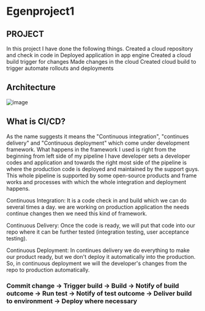 # Egenproject1

## PROJECT

In this project I have done the following things.
Created a cloud repository and check in code in
Deployed application in app engine 
Created a cloud build trigger for changes 
Made changes in the cloud 
Created cloud build to trigger automate rollouts and deployments 

## Architecture
![image](https://user-images.githubusercontent.com/28685243/147946822-09e452b5-9deb-484f-b0da-40d89583404f.png)

## What is CI/CD?
As the name suggests it means the "Continuous integration", "continues delivery" and "Continuous deployment" which come under development framework.
What happens in the framework I used is right from the beginning from left side of my pipeline I have developer sets a developer codes and application and towards the right most side of the pipeline is where the production code is deployed and maintained by the support guys. This whole pipeline is supported by some open-source products and frame works and processes with which the whole integration and deployment happens.

Continuous Integration: It is a code check in and build which we can do several times a day. we are working on production application the needs continue changes then we need this kind of framework.

Continuous Delivery:     Once the code is ready, we will put that code into our repo where it can be further tested (integration testing, user acceptance testing).

Continuous Deployment:   In continues delivery we do everything to make our product ready, but we don't deploy it automatically into the production. So, in continuous deployment we will the developer's changes from the repo to production automatically.

### Commit change -> Trigger build -> Build -> Notify of build outcome -> Run test -> Notify of test outcome -> Deliver build to environment -> Deploy where necessary

